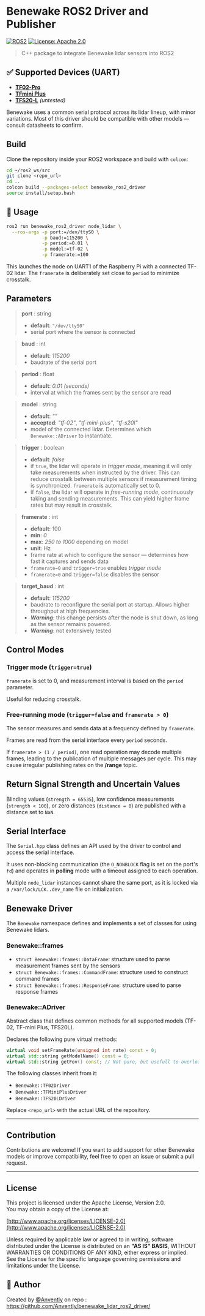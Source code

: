 # Benewake ROS2 Driver and Publisher

[![ROS2](https://img.shields.io/badge/ROS2-Jazzy-blue.svg)](https://docs.ros.org/en/humble/index.html)
[![License: Apache 2.0](https://img.shields.io/github/license/saltstack/salt)](LICENSE)

> C++ package to integrate Benewake lidar sensors into ROS2

## ✅ Supported Devices (UART)

- [**TF02-Pro**](https://en.benewake.com/TF02Pro/index.html)
- [**TFmini Plus**](https://en.benewake.com/TFminiPlus/index.html)
- [**TFS20-L**](https://en.benewake.com/TFS20L/index.html) *(untested)*

Benewake uses a common serial protocol across its lidar lineup, with minor variations. Most of this driver should be compatible with other models — consult datasheets to confirm.



## Build

Clone the repository inside your ROS2 workspace and build with `colcon`:

```bash
cd ~/ros2_ws/src
git clone <repo_url>
cd ..
colcon build --packages-select benewake_ros2_driver
source install/setup.bash
```

## 🚀 Usage

```bash
ros2 run benewake_ros2_driver node_lidar \
  --ros-args -p port:=/dev/ttyS0 \
             -p baud:=115200 \
             -p period:=0.01 \
             -p model:=tf-02 \
             -p framerate:=100
```

This launches the node on UART1 of the Raspberry Pi with a connected TF-02 lidar. The `framerate` is deliberately set close to `period` to minimize crosstalk.

## Parameters

> **port** : string  
> - **default**: `"/dev/ttyS0"`  
> - serial port where the sensor is connected  

> **baud** : int  
> - **default**: *115200*  
> - baudrate of the serial port  

> **period** : float  
> - **default**: *0.01 (seconds)*  
> - interval at which the frames sent by the sensor are read  

> **model** : string  
> - **default**: *""*  
> - **accepted**: *"tf-02"*, *"tf-mini-plus"*, *"tf-s20l"*  
> - model of the connected lidar. Determines which `Benewake::ADriver` to instantiate.  

> **trigger** : boolean  
> - **default**: *false*  
> - if `true`, the lidar will operate in *trigger mode*, meaning it will only take measurements when instructed by the driver. This can reduce crosstalk between multiple sensors if measurement timing is synchronized. `framerate` is automatically set to 0.  
> - if `false`, the lidar will operate in *free-running mode*, continuously taking and sending measurements. This can yield higher frame rates but may result in crosstalk.  

> **framerate** : int  
> - **default**: 100  
> - **min**: *0*  
> - **max**: *250 to 1000* depending on model  
> - **unit**: Hz  
> - frame rate at which to configure the sensor — determines how fast it captures and sends data  
> - `framerate=0` and `trigger=true` enables *trigger mode*  
> - `framerate=0` and `trigger=false` disables the sensor  

> **target_baud** : int  
> - **default**: *115200*  
> - baudrate to reconfigure the serial port at startup. Allows higher throughput at high frequencies.  
> - ***Warning***: this change persists after the node is shut down, as long as the sensor remains powered.  
> - ***Warning***: not extensively tested  

## Control Modes

### Trigger mode (`trigger=true`)

`framerate` is set to 0, and measurement interval is based on the `period` parameter.

Useful for reducing crosstalk.

### Free-running mode (`trigger=false` and `framerate > 0`)

The sensor measures and sends data at a frequency defined by `framerate`.

Frames are read from the serial interface every `period` seconds.

If `framerate > (1 / period)`, one read operation may decode multiple frames, leading to the publication of multiple messages per cycle. This may cause irregular publishing rates on the **/range** topic.

## Return Signal Strength and Uncertain Values

Blinding values (`strength = 65535`), low confidence measurements (`strength < 100`), or zero distances (`distance = 0`) are published with a distance set to `NaN`.

## Serial Interface

The `Serial.hpp` class defines an API used by the driver to control and access the serial interface.

It uses non-blocking communication (the `O_NONBLOCK` flag is set on the port's `fd`) and operates in **polling** mode with a timeout assigned to each operation.

Multiple `node_lidar` instances cannot share the same port, as it is locked via a `/var/lock/LCK..dev_name` file on initialization.

## Benewake Driver

The `Benewake` namespace defines and implements a set of classes for using Benewake lidars.

### Benewake::frames

- `struct Benewake::frames::DataFrame`: structure used to parse measurement frames sent by the sensors  
- `struct Benewake::frames::CommandFrame`: structure used to construct command frames  
- `struct Benewake::frames::ResponseFrame`: structure used to parse response frames  

### Benewake::ADriver

Abstract class that defines common methods for all supported models (TF-02, TF-mini Plus, TFS20L).

Declares the following pure virtual methods:

```cpp
virtual void setFrameRate(unsigned int rate) const = 0;
virtual std::string getModelName() const = 0;
virtual std::string getFov() const; // Not pure, but usefull to overload and child class
```


The following classes inherit from it:

- `Benewake::TF02Driver`
- `Benewake::TFMiniPlusDriver`
- `Benewake::TFS20LDriver`


Replace `<repo_url>` with the actual URL of the repository.

---

## Contribution

Contributions are welcome! If you want to add support for other Benewake models or improve compatibility, feel free to open an issue or submit a pull request.


---

## License

This project is licensed under the Apache License, Version 2.0.  
You may obtain a copy of the License at:

[http://www.apache.org/licenses/LICENSE-2.0](http://www.apache.org/licenses/LICENSE-2.0)

Unless required by applicable law or agreed to in writing, software distributed under the License is distributed on an **"AS IS" BASIS**, WITHOUT WARRANTIES OR CONDITIONS OF ANY KIND, either express or implied.  
See the License for the specific language governing permissions and limitations under the License.


## 👤 Author

Created by [@Anvently](https://github.com/Anvently) on repo : https://github.com/Anvently/benewake_lidar_ros2_driver/
